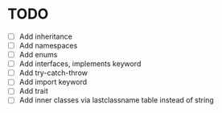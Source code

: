 # TODO

- [ ] Add inheritance
- [ ] Add namespaces
- [ ] Add enums
- [ ] Add interfaces, implements keyword
- [ ] Add try-catch-throw
- [ ] Add import keyword
- [ ] Add trait
- [ ] Add inner classes via lastclassname table instead of string
